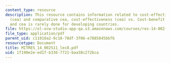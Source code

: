 ```yaml
---
content_type: resource
description: This resource contains information related to cost-effectiveness analysis
  (cea) and comparative cea, cost-effectiveness (cea) vs. Cost-benefit analysis (cba),
  and cea is rarely done for developing countries.
file: https://ol-ocw-studio-app-qa.s3.amazonaws.com/courses/res-14-002-abdul-latif-jameel-poverty-action-lab-executive-training-evaluating-social-programs-2011-spring-2011/1f190e2eed1fb3367721baa38c272bca_MITRES_14_002S11_lec8.pdf
file_type: application/pdf
parent_uid: c11018a2-9c18-78df-3f06-e7885845bbfb
resourcetype: Document
title: MITRES_14_002S11_lec8.pdf
uid: 1f190e2e-ed1f-b336-7721-baa38c272bca
---
```

